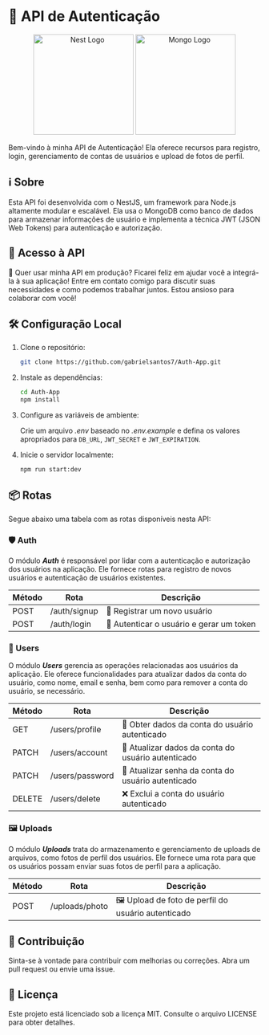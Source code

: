 # 🚀 API de Autenticação

<p align="center">
  <span>
    <img src="https://nestjs.com/img/logo-small.svg" width="200" alt="Nest Logo" />
    <img src="https://cdn.worldvectorlogo.com/logos/mongodb-icon-1.svg" width="200" alt="Mongo Logo" />
  </span>
</p>

Bem-vindo à minha API de Autenticação! Ela oferece recursos para registro, login, gerenciamento de contas de usuários e upload de fotos de perfil.

## ℹ️ Sobre

Esta API foi desenvolvida com o NestJS, um framework para Node.js altamente modular e escalável. Ela usa o MongoDB como banco de dados para armazenar informações de usuário e implementa a técnica JWT (JSON Web Tokens) para autenticação e autorização.

## 🚪 Acesso à API

📢 Quer usar minha API em produção? Ficarei feliz em ajudar você a integrá-la à sua aplicação! Entre em contato comigo para discutir suas necessidades e como podemos trabalhar juntos. Estou ansioso para colaborar com você!

## 🛠️ Configuração Local

1. Clone o repositório:

   ```bash
   git clone https://github.com/gabrielsantos7/Auth-App.git
   ```
2. Instale as dependências:

   ```bash
   cd Auth-App
   npm install
   ```
3. Configure as variáveis de ambiente:

   Crie um arquivo _.env_ baseado no _.env.example_ e defina os valores apropriados para `DB_URL`, `JWT_SECRET` e `JWT_EXPIRATION`.
4. Inicie o servidor localmente:

   ```bash
   npm run start:dev
   ```

## 📦 Rotas

Segue abaixo uma tabela com as rotas disponíveis nesta API:

### 🛡️ Auth

O módulo **_Auth_** é responsável por lidar com a autenticação e autorização dos usuários na aplicação. Ele fornece rotas para registro de novos usuários e autenticação de usuários existentes.

| Método | Rota         | Descrição                               |
| ------- | ------------ | ----------------------------------------- |
| POST    | /auth/signup | 📝 Registrar um novo usuário             |
| POST    | /auth/login  | 🔑 Autenticar o usuário e gerar um token |

### 👥 Users

O módulo **_Users_** gerencia as operações relacionadas aos usuários da aplicação. Ele oferece funcionalidades para atualizar dados da conta do usuário, como nome, email e senha, bem como para remover a conta do usuário, se necessário.

| Método | Rota            | Descrição                                         |
| ------- | --------------- | --------------------------------------------------- |
| GET     | /users/profile  | 📄 Obter dados da conta do usuário autenticado     |
| PATCH   | /users/account  | 🔄 Atualizar dados da conta do usuário autenticado |
| PATCH   | /users/password | 🔐 Atualizar senha da conta do usuário autenticado |
| DELETE  | /users/delete   | ❌ Exclui a conta do usuário autenticado           |

### 🖼️ Uploads

O módulo **_Uploads_** trata do armazenamento e gerenciamento de uploads de arquivos, como fotos de perfil dos usuários. Ele fornece uma rota para que os usuários possam enviar suas fotos de perfil para a aplicação.

| Método | Rota           | Descrição                                           |
| ------- | -------------- | ----------------------------------------------------- |
| POST    | /uploads/photo | 🖼️ Upload de foto de perfil do usuário autenticado |

## 📝 Contribuição

Sinta-se à vontade para contribuir com melhorias ou correções. Abra um pull request ou envie uma issue.

## 📄 Licença

Este projeto está licenciado sob a licença MIT. Consulte o arquivo LICENSE para obter detalhes.
